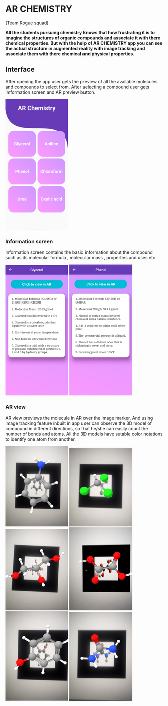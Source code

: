 # AR CHEMISTRY
(Team Rogue squad)


**All the students pursuing chemistry knows that how frustrating it is to imagine the structures of organic compounds and associate it with there chemical properties.
But with the help of AR CHEMISTRY app you can see the actual structure in augmented reality with image tracking and associate them with there chemical and physical properties.**

## Interface

After opening the app user gets the preview of all the available molecules and compounds to select from. After selecting a compound user gets imformation screen and AR preview button.

<img src="images/home.jpg" width="200">

### Information screen
Information screen contains the basic information about the compound such as its molecular formula , molecular mass , properties and uses etc.

<img src="images/desciption.jpg" width="200">  <img src="images/des phenol.jpg" width="200">

### AR view

AR view previews the molecule in AR over the image marker. And using image tracking feature inbuilt in app user can observe the 3D model of compound in different directions, so that he/she can easily count the number of bonds and atoms. All the 3D models have sutable color notations to identify one atom from another.

<img src="images/aniline.jpg" width="200">  <img src="images/chloroform.jpg" width="200"> <img src="images/glycerol.jpg" width="200">  <img src="images/oxalic acid.jpg" width="200"> <img src="images/phenol.jpg" width="200">  <img src="images/urea.jpg" width="200">

